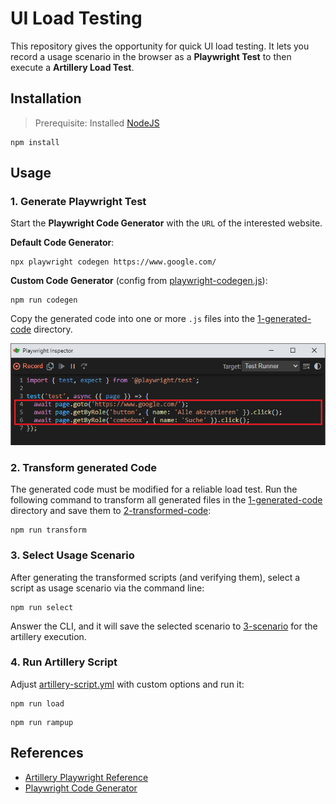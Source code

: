 # UI Load Testing

This repository gives the opportunity for quick UI load testing. It lets you record a usage scenario in the browser as
a __Playwright Test__ to then execute a __Artillery Load Test__.

## Installation

> Prerequisite: Installed [NodeJS](https://nodejs.org/en/download)

```shell
npm install
```

## Usage

### 1. Generate Playwright Test

Start the __Playwright Code Generator__ with the `URL` of the interested website.

__Default Code Generator__:

```shell
npx playwright codegen https://www.google.com/
```

__Custom Code Generator__ (config from [playwright-codegen.js](src/playwright-codegen.js)):

```shell
npm run codegen
```

Copy the generated code into one or more `.js` files into the [1-generated-code](1-generated-code) directory.

![Playwright Codegen](.docs/playwright-codegen.png)

### 2. Transform generated Code

The generated code must be modified for a reliable load test. Run the following command to transform all generated files
in the [1-generated-code](1-generated-code) directory and save them to [2-transformed-code](2-transformed-code):

```shell
npm run transform
```

### 3. Select Usage Scenario

After generating the transformed scripts (and verifying them), select a script as usage scenario via the command line:

```shell
npm run select
```

Answer the CLI, and it will save the selected scenario to [3-scenario](3-scenario) for the artillery execution.

### 4. Run Artillery Script

Adjust [artillery-script.yml](src/artillery-script.yml) with custom options and run it:

```shell
npm run load
```

```shell
npm run rampup
```

## References

* [Artillery Playwright Reference](https://www.artillery.io/docs/reference/engines/playwright)
* [Playwright Code Generator](https://playwright.dev/docs/codegen)
